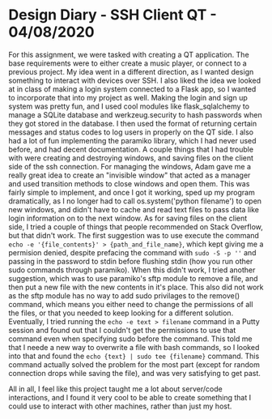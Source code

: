 # Design Diary - SSH Client QT - 04/08/2020 

For this assignment, we were tasked with creating a QT application. The base requirements were to either create a music player, or connect to a previous project. My idea went in a different direction, as I wanted design something to interact with devices over SSH. I also liked the idea we looked at in class of making a login system connected to a Flask app, so I wanted to incorporate that into my project as well. Making the login and sign up system was pretty fun, and I used cool modules like flask_sqlalchemy to manage a SQLite database and werkzeug.security to hash passwords when they got stored in the database. I then used the format of returning certain messages and status codes to log users in properly on the QT side. I also had a lot of fun implementing the paramiko library, which I had never used before, and had decent documentation. A couple things that I had trouble with were creating and destroying windows, and saving files on the client side of the ssh connection. For managing the windows, Adam gave me a really great idea to create an "invisible window" that acted as a manager and used transition methods to close windows and open them. This was fairly simple to implement, and once I got it working, sped up my program dramatically, as I no longer had to call os.system('python filename') to open new windows, and didn't have to cache and read text files to pass data like login information on to the next window. As for saving files on the client side, I tried a couple of things that people recommended on Stack Overflow, but that didn't work. The first suggestion was to use execute the command `echo -e '{file_contents}' > {path_and_file_name}`, which kept giving me a permision denied, despite prefacing the command with `sudo -S -p ''` and passing in the password to stdin before flushing stdin (how you run other sudo commands through paramiko). When this didn't work, I tried another suggestion, which was to use paramiko's sftp module to remove a file, and then put a new file with the new contents in it's place. This also did not work as the sftp module has no way to add sudo privilages to the remove() command, which means you either need to change the permissions of all the files, or that you needed to keep looking for a different solution. Eventually, I tried running the `echo -e text > filename` command in a Putty session and found out that I couldn't get the permissions to use that command even when specifying sudo before the command. This told me that I neede a new way to overwrite a file with bash commands, so I looked into that and found the `echo {text} | sudo tee {filename}` command. This command actually solved the problem for the most part (except for random connection drops while saving the file), and was very satisfying to get past.

All in all, I feel like this project taught me a lot about server/code interactions, and I found it very cool to be able to create something that I could use to interact with other machines, rather than just my host.